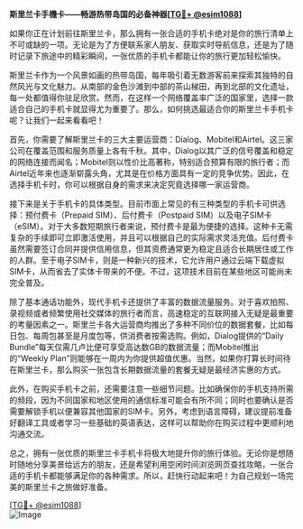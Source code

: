 **斯里兰卡手機卡——畅游热带岛国的必备神器[[TG💪+ @esim1088](https://t.me/s/esim1088)]**

如果你正在计划前往斯里兰卡，那么拥有一张合适的手机卡绝对是你的旅行清单上不可或缺的一项。无论是为了方便联系家人朋友、获取实时导航信息，还是为了随时记录下旅途中的精彩瞬间，一张优质的手机卡都能让你的旅行更加轻松愉快。

斯里兰卡作为一个风景如画的热带岛国，每年吸引着无数游客前来探索其独特的自然风光与文化魅力。从南部的金色沙滩到中部的茶山梯田，再到北部的文化遗址，每一处都值得你驻足欣赏。然而，在这样一个网络覆盖率广泛的国家里，选择一款适合自己的手机卡就显得尤为重要了。那么，如何挑选最适合你的斯里兰卡手机卡呢？让我们一起来看看吧！

首先，你需要了解斯里兰卡的三大主要运营商：Dialog、Mobitel和Airtel。这三家公司在覆盖范围和服务质量上各有千秋。其中，Dialog以其广泛的信号覆盖和稳定的网络连接而闻名；Mobitel则以性价比高著称，特别适合预算有限的旅行者；而Airtel近年来也逐渐崭露头角，尤其是在价格方面具有一定的竞争优势。因此，在选择手机卡时，你可以根据自身的需求来决定究竟选择哪一家运营商。

接下来是关于手机卡的具体类型。目前市面上常见的有三种类型的手机卡可供选择：预付费卡（Prepaid SIM）、后付费卡（Postpaid SIM）以及电子SIM卡（eSIM）。对于大多数短期旅行者来说，预付费卡是最为便捷的选择。这种卡无需复杂的手续即可立即激活使用，并且可以根据自己的实际需求灵活充值。后付费卡虽然需要签订合同并提供信用信息，但其资费通常更为稳定且适合长期居住或工作的人群。至于电子SIM卡，则是一种新兴的技术，它允许用户通过云端下载虚拟SIM卡，从而省去了实体卡带来的不便。不过，这项技术目前在某些地区可能尚未完全普及。

除了基本通话功能外，现代手机卡还提供了丰富的数据流量服务。对于喜欢拍照、录视频或者频繁使用社交媒体的旅行者而言，高速稳定的互联网接入无疑是最重要的考量因素之一。斯里兰卡各大运营商均推出了多种不同价位的数据套餐，比如每日包、每周包甚至是月度包等，供消费者按需选购。例如，Dialog提供的“Daily Bundle”每天仅需几卢比便可享受高达数GB的数据流量；而Mobitel推出的“Weekly Plan”则能够在一周内为你提供超值优惠。当然，如果你打算长时间待在斯里兰卡，那么购买一张包含长期数据流量的套餐无疑是最经济实惠的方式。

此外，在购买手机卡之前，还需要注意一些细节问题。比如确保你的手机支持所需的频段，因为不同国家和地区使用的通信标准可能会有所不同；同时也要确认是否需要解锁手机以便兼容其他国家的SIM卡。另外，考虑到语言障碍，建议提前准备好翻译工具或者学习一些基础的英语表达，这样可以帮助你在购买过程中更顺利地沟通交流。

总之，拥有一张优质的斯里兰卡手机卡将极大地提升你的旅行体验。无论你是想随时随地分享美景给远方的朋友，还是希望利用空闲时间浏览网页查找攻略，一张合适的手机卡都能够满足你的各种需求。所以，赶快行动起来吧！为自己规划一场完美的斯里兰卡之旅做好准备。

[[TG💪+ @esim1088](https://t.me/s/esim1088)]  
![Image](https://i.postimg.cc/4NQfJmqS/Snipaste-2025-05-13-00-14-12.png)